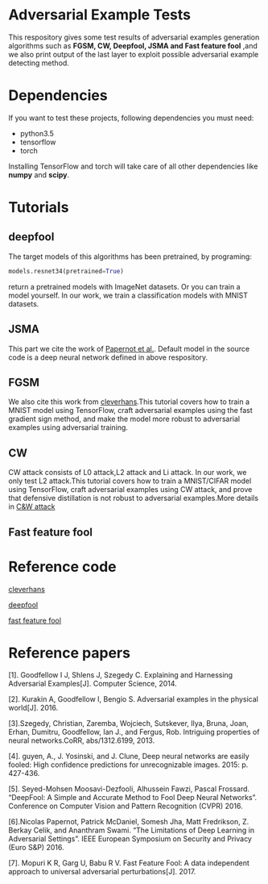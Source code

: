 # Adversarial Example Tests
This respository gives some test results of adversarial examples generation algorithms such as **FGSM, CW, Deepfool, JSMA and Fast feature fool** ,and we also print output of the last layer to exploit possible adversarial example detecting method.

# Dependencies
If you want to test these projects, following dependencies you must need:
  
  - python3.5
  - tensorflow
  - torch
  
Installing TensorFlow and torch will take care of all other dependencies like **numpy** and **scipy**.
# Tutorials
 ## deepfool
 The target models of this algorithms has been pretrained, by programing:
 ```python
 models.resnet34(pretrained=True)
 ```
 return a pretrained models with ImageNet datasets.
 Or you can train a model yourself. In our work, we train a classification models with MNIST datasets.
 ## JSMA
 This part we cite the work of [Papernot et al.](https://github.com/tensorflow/cleverhans).
 Default model in the source code is a deep neural network defined in above respository.
 ## FGSM
 We also cite this work from [cleverhans](https://github.com/tensorflow/cleverhans).This tutorial covers how to train a MNIST model using TensorFlow, craft adversarial examples using the fast gradient sign method, and make the model more robust to adversarial examples using adversarial training.
 ## CW
 CW attack consists of L0 attack,L2 attack and Li attack. In our work, we only test L2 attack.This tutorial covers how to train a          MNIST/CIFAR model using TensorFlow, craft adversarial examples using CW attack, and prove that defensive distillation is not robust to adversarial examples.More details in [C&W attack](https://github.com/carlini/nn_robust_attacks)
 ## Fast feature fool
# Reference code

[cleverhans](https://github.com/tensorflow/cleverhans)

[deepfool](https://github.com/LTS4/DeepFool)

[fast feature fool](https://github.com/val-iisc/fast-feature-fool)

# Reference papers
[1]. Goodfellow I J, Shlens J, Szegedy C. Explaining and Harnessing Adversarial Examples[J]. Computer Science, 2014.

[2]. Kurakin A, Goodfellow I, Bengio S. Adversarial examples in the physical world[J]. 2016.

[3].Szegedy, Christian, Zaremba, Wojciech, Sutskever, Ilya, Bruna, Joan, Erhan, Dumitru, Goodfellow, Ian J., and Fergus, Rob. Intriguing properties of neural networks.CoRR, abs/1312.6199, 2013.

[4]. guyen, A., J. Yosinski, and J. Clune, Deep neural networks are easily fooled: High confidence predictions for unrecognizable images. 2015: p. 427-436.

[5]. Seyed-Mohsen Moosavi-Dezfooli, Alhussein Fawzi, Pascal Frossard. “DeepFool: A Simple and Accurate Method to Fool Deep Neural Networks”. Conference on Computer Vision and Pattern Recognition (CVPR) 2016.

[6].Nicolas Papernot, Patrick McDaniel, Somesh Jha, Matt Fredrikson, Z. Berkay Celik, and Ananthram Swami. “The Limitations of Deep Learning in Adversarial Settings”. IEEE European Symposium on Security and Privacy (Euro S&P) 2016.

[7]. Mopuri K R, Garg U, Babu R V. Fast Feature Fool: A data independent approach to universal adversarial perturbations[J]. 2017.
